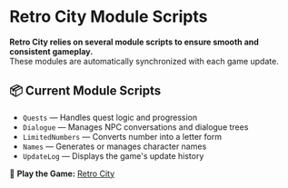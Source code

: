 # Retro City Module Scripts

**Retro City relies on several module scripts to ensure smooth and consistent gameplay.**  
These modules are automatically synchronized with each game update.

## 📦 Current Module Scripts

- `Quests` — Handles quest logic and progression
- `Dialogue` — Manages NPC conversations and dialogue trees
- `LimitedNumbers` — Converts number into a letter form
- `Names` — Generates or manages character names
- `UpdateLog` — Displays the game's update history

🔗 **Play the Game:** [Retro City](https://www.roblox.com/games/122069883385046/)
